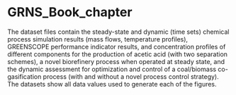 # GRNS_Book_chapter
The dataset files contain the steady-state and dynamic (time sets) chemical process simulation results (mass flows, temperature profiles), GREENSCOPE performance indicator results, and concentration profiles of different components for the production of acetic acid (with two separation schemes), a novel biorefinery process when operated at steady state, and the dynamic assessment for optimization and control of a coal/biomass co-gasification process (with and without a novel process control strategy). The datasets show all data values used to generate each of the figures. 

